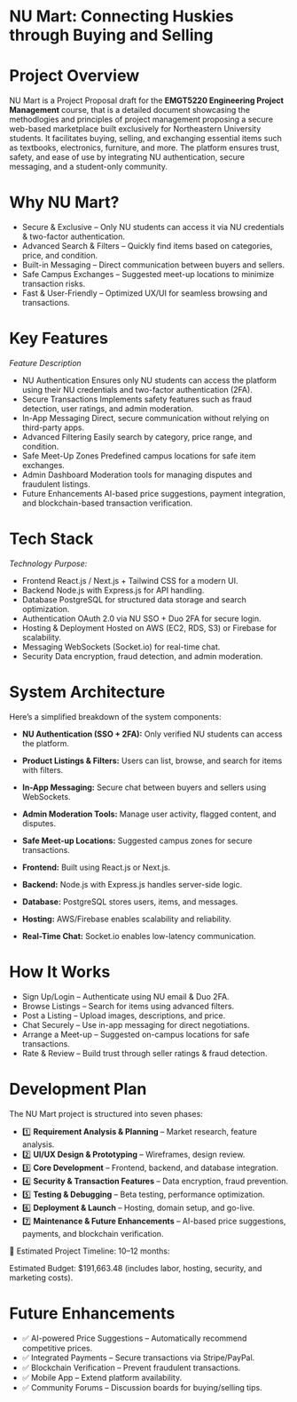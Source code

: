 # NU Mart: Connecting Huskies through Buying and Selling


# Project Overview
NU Mart is a Project Proposal draft for the **EMGT5220 Engineering Project Management** course, that is a detailed document showcasing the methodlogies and principles of project management proposing a secure web-based marketplace built exclusively for Northeastern University students. It facilitates buying, selling, and exchanging essential items such as textbooks, electronics, furniture, and more. The platform ensures trust, safety, and ease of use by integrating NU authentication, secure messaging, and a student-only community.

# Why NU Mart?

- Secure & Exclusive – Only NU students can access it via NU credentials & two-factor authentication.
- Advanced Search & Filters – Quickly find items based on categories, price, and condition.
- Built-in Messaging – Direct communication between buyers and sellers.
- Safe Campus Exchanges – Suggested meet-up locations to minimize transaction risks.
- Fast & User-Friendly – Optimized UX/UI for seamless browsing and transactions.

# Key Features
*Feature	Description*
- NU Authentication	Ensures only NU students can access the platform using their NU credentials and two-factor authentication (2FA).
- Secure Transactions	Implements safety features such as fraud detection, user ratings, and admin moderation.
- In-App Messaging	Direct, secure communication without relying on third-party apps.
- Advanced Filtering	Easily search by category, price range, and condition.
- Safe Meet-Up Zones	Predefined campus locations for safe item exchanges.
- Admin Dashboard	Moderation tools for managing disputes and fraudulent listings.
- Future Enhancements	AI-based price suggestions, payment integration, and blockchain-based transaction verification.

# Tech Stack
*Technology	Purpose:*

- Frontend	React.js / Next.js + Tailwind CSS for a modern UI.
- Backend	Node.js with Express.js for API handling.
- Database	PostgreSQL for structured data storage and search optimization.
- Authentication	OAuth 2.0 via NU SSO + Duo 2FA for secure login.
- Hosting & Deployment	Hosted on AWS (EC2, RDS, S3) or Firebase for scalability.
- Messaging	WebSockets (Socket.io) for real-time chat.
- Security	Data encryption, fraud detection, and admin moderation.

# System Architecture

Here’s a simplified breakdown of the system components:

- **NU Authentication (SSO + 2FA):** Only verified NU students can access the platform.

- **Product Listings & Filters:** Users can list, browse, and search for items with filters.

- **In-App Messaging:** Secure chat between buyers and sellers using WebSockets.

- **Admin Moderation Tools:** Manage user activity, flagged content, and disputes.

- **Safe Meet-up Locations:** Suggested campus zones for secure transactions.

- **Frontend:** Built using React.js or Next.js.

- **Backend:** Node.js with Express.js handles server-side logic.

- **Database:** PostgreSQL stores users, items, and messages.

- **Hosting:** AWS/Firebase enables scalability and reliability.

- **Real-Time Chat:** Socket.io enables low-latency communication.
  
# How It Works

- Sign Up/Login – Authenticate using NU email & Duo 2FA.
- Browse Listings – Search for items using advanced filters.
- Post a Listing – Upload images, descriptions, and price.
- Chat Securely – Use in-app messaging for direct negotiations.
- Arrange a Meet-up – Suggested on-campus locations for safe transactions.
- Rate & Review – Build trust through seller ratings & fraud detection.

# Development Plan
The NU Mart project is structured into seven phases:

- 1️⃣ **Requirement Analysis & Planning** – Market research, feature analysis.
- 2️⃣ **UI/UX Design & Prototyping** – Wireframes, design review.
- 3️⃣ **Core Development** – Frontend, backend, and database integration.
- 4️⃣ **Security & Transaction Features** – Data encryption, fraud prevention.
- 5️⃣ **Testing & Debugging** – Beta testing, performance optimization.
- 6️⃣ **Deployment & Launch** – Hosting, domain setup, and go-live.
- 7️⃣ **Maintenance & Future Enhancements** – AI-based price suggestions, payments, and blockchain verification.

📅 Estimated Project Timeline: 10–12 months:

Estimated Budget: $191,663.48 (includes labor, hosting, security, and marketing costs).

# Future Enhancements
- ✅ AI-powered Price Suggestions – Automatically recommend competitive prices.
- ✅ Integrated Payments – Secure transactions via Stripe/PayPal.
- ✅ Blockchain Verification – Prevent fraudulent transactions.
- ✅ Mobile App – Extend platform availability.
- ✅ Community Forums – Discussion boards for buying/selling tips.


